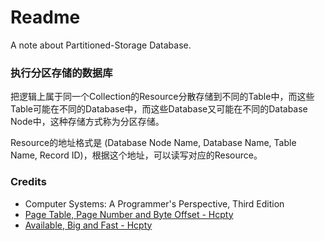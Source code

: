# Readme
A note about Partitioned-Storage Database.

### 执行分区存储的数据库

把逻辑上属于同一个Collection的Resource分散存储到不同的Table中，而这些Table可能在不同的Database中，而这些Database又可能在不同的Database Node中，这种存储方式称为分区存储。

Resource的地址格式是 (Database Node Name, Database Name, Table Name, Record ID)，根据这个地址，可以读写对应的Resource。

### Credits
- Computer Systems: A Programmer's Perspective, Third Edition
- [Page Table, Page Number and Byte Offset - Hcpty](https://github.com/hcpty/page-table-page-number-and-byte-offset)
- [Available, Big and Fast - Hcpty](https://github.com/hcpty/available-big-and-fast)
